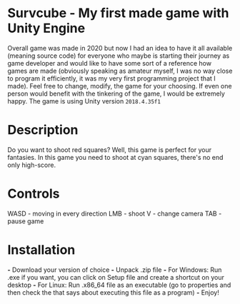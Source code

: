 # Survcube - My first made game with Unity Engine

Overall game was made in 2020 but now I had an idea to have it all available (meaning source code) for everyone who maybe is starting their journey as game developer and would like to have some sort of a reference how games are made (obviously speaking as amateur myself, I was no way close to program it efficiently, it was my very first programming project that I made). Feel free to change, modify, the game for your choosing. If even one person would benefit with the tinkering of the game, I would be extremely happy.
The game is using Unity version ```2018.4.35f1```

# Description

Do you want to shoot red squares? Well, this game is perfect for your fantasies. 
In this game you need to shoot at cyan squares, there's no end only high-score.

# Controls
WASD - moving in every direction
LMB - shoot
V - change camera
TAB - pause game

# Installation
**-** Download your version of choice
**-** Unpack .zip file 
**-** For Windows: Run .exe if you want, you can click on Setup file and create a shortcut on your desktop
**-** For Linux: Run .x86_64 file as an executable (go to properties and then check the that says about executing this file as a program)
**-** Enjoy!